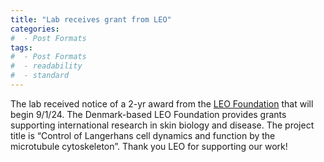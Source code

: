 ```yaml
---
title: "Lab receives grant from LEO"
categories:
#  - Post Formats
tags:
#  - Post Formats
#  - readability
#  - standard
---
```

The lab received notice of a 2-yr award from the [LEO Foundation](https://leo-foundation.org/en/) that will begin 9/1/24. The Denmark-based LEO Foundation provides grants supporting international research in skin biology and disease. The project title is “Control of Langerhans cell dynamics and function by the microtubule cytoskeleton”. Thank you LEO for supporting our work!